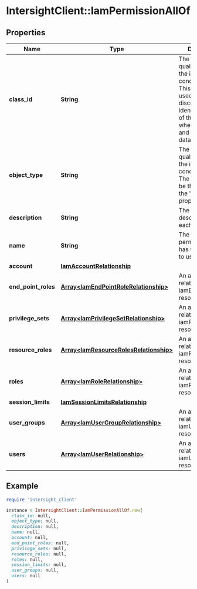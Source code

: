 # IntersightClient::IamPermissionAllOf

## Properties

| Name | Type | Description | Notes |
| ---- | ---- | ----------- | ----- |
| **class_id** | **String** | The fully-qualified name of the instantiated, concrete type. This property is used as a discriminator to identify the type of the payload when marshaling and unmarshaling data. | [default to &#39;iam.Permission&#39;] |
| **object_type** | **String** | The fully-qualified name of the instantiated, concrete type. The value should be the same as the &#39;ClassId&#39; property. | [default to &#39;iam.Permission&#39;] |
| **description** | **String** | The informative description about each permission. | [optional] |
| **name** | **String** | The name of the permission which has to be granted to user. | [optional] |
| **account** | [**IamAccountRelationship**](IamAccountRelationship.md) |  | [optional] |
| **end_point_roles** | [**Array&lt;IamEndPointRoleRelationship&gt;**](IamEndPointRoleRelationship.md) | An array of relationships to iamEndPointRole resources. | [optional][readonly] |
| **privilege_sets** | [**Array&lt;IamPrivilegeSetRelationship&gt;**](IamPrivilegeSetRelationship.md) | An array of relationships to iamPrivilegeSet resources. | [optional][readonly] |
| **resource_roles** | [**Array&lt;IamResourceRolesRelationship&gt;**](IamResourceRolesRelationship.md) | An array of relationships to iamResourceRoles resources. | [optional] |
| **roles** | [**Array&lt;IamRoleRelationship&gt;**](IamRoleRelationship.md) | An array of relationships to iamRole resources. | [optional] |
| **session_limits** | [**IamSessionLimitsRelationship**](IamSessionLimitsRelationship.md) |  | [optional] |
| **user_groups** | [**Array&lt;IamUserGroupRelationship&gt;**](IamUserGroupRelationship.md) | An array of relationships to iamUserGroup resources. | [optional] |
| **users** | [**Array&lt;IamUserRelationship&gt;**](IamUserRelationship.md) | An array of relationships to iamUser resources. | [optional] |

## Example

```ruby
require 'intersight_client'

instance = IntersightClient::IamPermissionAllOf.new(
  class_id: null,
  object_type: null,
  description: null,
  name: null,
  account: null,
  end_point_roles: null,
  privilege_sets: null,
  resource_roles: null,
  roles: null,
  session_limits: null,
  user_groups: null,
  users: null
)
```

